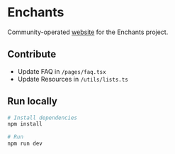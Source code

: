# Enchants

Community-operated [website](https://www.Enchantsproject.online/) for the Enchants project.

## Contribute

- Update FAQ in `/pages/faq.tsx`
- Update Resources in `/utils/lists.ts`

## Run locally

```bash
# Install dependencies
npm install

# Run
npm run dev
```
